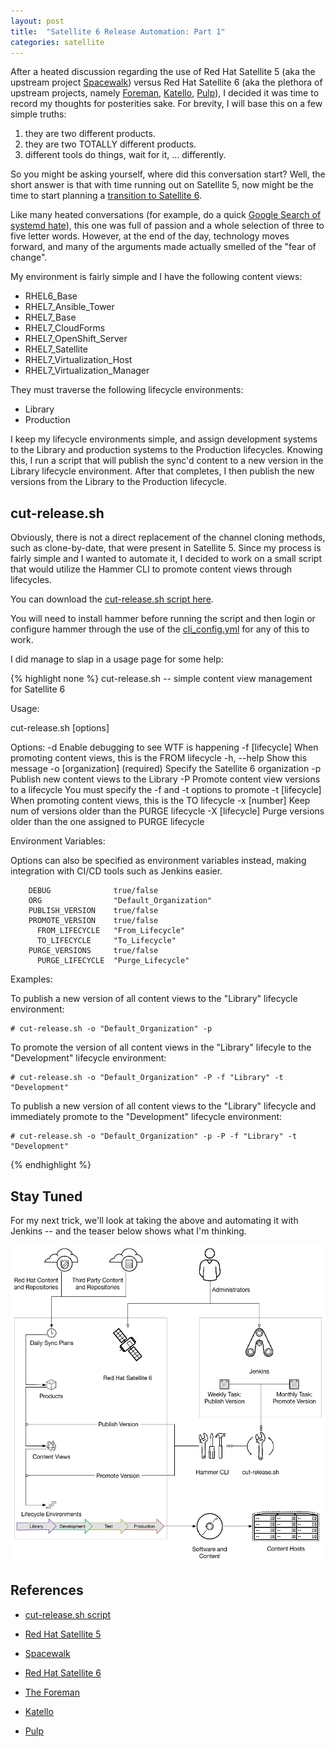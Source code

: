 ```yaml
---
layout: post
title:  "Satellite 6 Release Automation: Part 1"
categories: satellite
---
```


After a heated discussion regarding the use of Red Hat Satellite 5 (aka the
upstream project [Spacewalk](https://fedorahosted.org/spacewalk/)) versus Red
Hat Satellite 6 (aka the plethora of upstream projects, namely
[Foreman](https://theforeman.org/), [Katello](http://www.katello.org/),
[Pulp](http://pulpproject.org/)), I decided it was time to record my thoughts
for posterities sake.  For brevity, I will base this on a few simple truths:

1. they are two different products.
1. they are two TOTALLY different products.
1. different tools do things, wait for it, ... differently.

So you might be asking yourself, where did this conversation start?  Well, the
short answer is that with time running out on Satellite 5, now might be the time
to start planning a [transition to Satellite 6](https://access.redhat.com/articles/1187643).

Like many heated conversations (for example, do a quick
[Google Search of systemd hate](https://www.google.com/#q=systemd+hate)), this
one was full of passion and a whole selection of three to five letter words.
However, at the end of the day, technology moves forward, and many of the
arguments made actually smelled of the "fear of change".

My environment is fairly simple and I have the following content views:

* RHEL6_Base
* RHEL7_Ansible_Tower
* RHEL7_Base
* RHEL7_CloudForms
* RHEL7_OpenShift_Server
* RHEL7_Satellite
* RHEL7_Virtualization_Host
* RHEL7_Virtualization_Manager

They must traverse the following lifecycle environments:

* Library
* Production

I keep my lifecycle environments simple, and assign development systems to the
Library and production systems to the Production lifecycles.  Knowing this, I
run a script that will publish the sync'd content to a new version in the
Library lifecycle environment.  After that completes, I then publish the new
versions from the Library to the Production lifecycle.

cut-release.sh
--------------

Obviously, there is not a direct replacement of the channel cloning methods,
such as clone-by-date, that were present in Satellite 5. Since my process is
fairly simple and I wanted to automate it, I decided to work on a small script
that would utilize the Hammer CLI to promote content views through lifecycles.

You can download the [cut-release.sh script here](/assets/satellite-6-release-automation/cut-release.sh).

You will need to install hammer before running the script and then login or
configure hammer through the use of the
[cli_config.yml](https://theforeman.org/2013/11/hammer-cli-for-foreman-part-i-setup.html) for any of this to work.

I did manage to slap in a usage page for some help:

{% highlight none %}
cut-release.sh -- simple content view management for Satellite 6

Usage:

  cut-release.sh [options]

Options:
        -d                  Enable debugging to see WTF is happening
        -f [lifecycle]      When promoting content views, this is the FROM lifecycle
        -h, --help          Show this message
        -o [organization]   (required) Specify the Satellite 6 organization
        -p                  Publish new content views to the Library
        -P                  Promote content view versions to a lifecycle
                            You must specify the -f and -t options to promote
        -t [lifecycle]      When promoting content views, this is the TO lifecycle
        -x [number]         Keep num of versions older than the PURGE lifecycle
        -X [lifecycle]      Purge versions older than the one assigned to PURGE lifecycle

Environment Variables:

Options can also be specified as environment variables instead, making
integration with CI/CD tools such as Jenkins easier.

        DEBUG              true/false
        ORG                "Default_Organization"
        PUBLISH_VERSION    true/false
        PROMOTE_VERSION    true/false
          FROM_LIFECYCLE   "From_Lifecycle"
          TO_LIFECYCLE     "To_Lifecycle"
        PURGE_VERSIONS     true/false
          PURGE_LIFECYCLE  "Purge_Lifecycle"

Examples:

  To publish a new version of all content views to the "Library" lifecycle
  environment:

    # cut-release.sh -o "Default_Organization" -p

  To promote the version of all content views in the "Library" lifecyle to
  the "Development" lifecycle environment:

    # cut-release.sh -o "Default_Organization" -P -f "Library" -t "Development"

  To publish a new version of all content views to the "Library" lifecycle and
  immediately promote to the "Development" lifecycle environment:

    # cut-release.sh -o "Default_Organization" -p -P -f "Library" -t "Development"
{% endhighlight %}

Stay Tuned
----------

For my next trick, we'll look at taking the above and automating it with
Jenkins -- and the teaser below shows what I'm thinking.

![Satellite 6 Release Automation with Jenkins](/assets/satellite-6-release-automation/satellite-6-release-automation.png)

References
----------
* [cut-release.sh script](/assets/satellite-6-release-automation/cut-release.sh)

* [Red Hat Satellite 5](https://access.redhat.com/documentation/en/red-hat-satellite/5.7/?version=5.7)
* [Spacewalk](https://fedorahosted.org/spacewalk/)

* [Red Hat Satellite 6](https://access.redhat.com/products/red-hat-satellite)
* [The Foreman](https://theforeman.org/)
* [Katello](http://www.katello.org/)
* [Pulp](http://pulpproject.org/)
